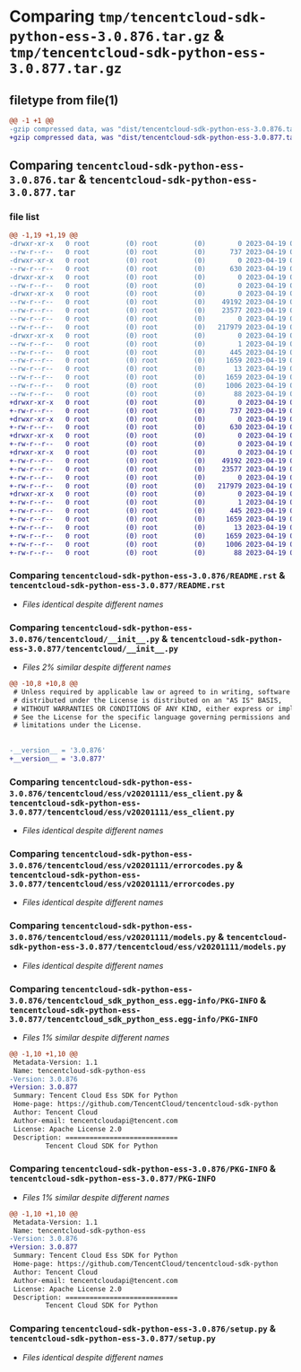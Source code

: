 # Comparing `tmp/tencentcloud-sdk-python-ess-3.0.876.tar.gz` & `tmp/tencentcloud-sdk-python-ess-3.0.877.tar.gz`

## filetype from file(1)

```diff
@@ -1 +1 @@
-gzip compressed data, was "dist/tencentcloud-sdk-python-ess-3.0.876.tar", last modified: Wed Apr 19 00:27:20 2023, max compression
+gzip compressed data, was "dist/tencentcloud-sdk-python-ess-3.0.877.tar", last modified: Wed Apr 19 09:16:40 2023, max compression
```

## Comparing `tencentcloud-sdk-python-ess-3.0.876.tar` & `tencentcloud-sdk-python-ess-3.0.877.tar`

### file list

```diff
@@ -1,19 +1,19 @@
-drwxr-xr-x   0 root         (0) root         (0)        0 2023-04-19 00:27:20.000000 tencentcloud-sdk-python-ess-3.0.876/
--rw-r--r--   0 root         (0) root         (0)      737 2023-04-19 00:27:20.000000 tencentcloud-sdk-python-ess-3.0.876/README.rst
-drwxr-xr-x   0 root         (0) root         (0)        0 2023-04-19 00:27:20.000000 tencentcloud-sdk-python-ess-3.0.876/tencentcloud/
--rw-r--r--   0 root         (0) root         (0)      630 2023-04-19 00:27:20.000000 tencentcloud-sdk-python-ess-3.0.876/tencentcloud/__init__.py
-drwxr-xr-x   0 root         (0) root         (0)        0 2023-04-19 00:27:20.000000 tencentcloud-sdk-python-ess-3.0.876/tencentcloud/ess/
--rw-r--r--   0 root         (0) root         (0)        0 2023-04-19 00:27:20.000000 tencentcloud-sdk-python-ess-3.0.876/tencentcloud/ess/__init__.py
-drwxr-xr-x   0 root         (0) root         (0)        0 2023-04-19 00:27:20.000000 tencentcloud-sdk-python-ess-3.0.876/tencentcloud/ess/v20201111/
--rw-r--r--   0 root         (0) root         (0)    49192 2023-04-19 00:27:20.000000 tencentcloud-sdk-python-ess-3.0.876/tencentcloud/ess/v20201111/ess_client.py
--rw-r--r--   0 root         (0) root         (0)    23577 2023-04-19 00:27:20.000000 tencentcloud-sdk-python-ess-3.0.876/tencentcloud/ess/v20201111/errorcodes.py
--rw-r--r--   0 root         (0) root         (0)        0 2023-04-19 00:27:20.000000 tencentcloud-sdk-python-ess-3.0.876/tencentcloud/ess/v20201111/__init__.py
--rw-r--r--   0 root         (0) root         (0)   217979 2023-04-19 00:27:20.000000 tencentcloud-sdk-python-ess-3.0.876/tencentcloud/ess/v20201111/models.py
-drwxr-xr-x   0 root         (0) root         (0)        0 2023-04-19 00:27:20.000000 tencentcloud-sdk-python-ess-3.0.876/tencentcloud_sdk_python_ess.egg-info/
--rw-r--r--   0 root         (0) root         (0)        1 2023-04-19 00:27:20.000000 tencentcloud-sdk-python-ess-3.0.876/tencentcloud_sdk_python_ess.egg-info/dependency_links.txt
--rw-r--r--   0 root         (0) root         (0)      445 2023-04-19 00:27:20.000000 tencentcloud-sdk-python-ess-3.0.876/tencentcloud_sdk_python_ess.egg-info/SOURCES.txt
--rw-r--r--   0 root         (0) root         (0)     1659 2023-04-19 00:27:20.000000 tencentcloud-sdk-python-ess-3.0.876/tencentcloud_sdk_python_ess.egg-info/PKG-INFO
--rw-r--r--   0 root         (0) root         (0)       13 2023-04-19 00:27:20.000000 tencentcloud-sdk-python-ess-3.0.876/tencentcloud_sdk_python_ess.egg-info/top_level.txt
--rw-r--r--   0 root         (0) root         (0)     1659 2023-04-19 00:27:20.000000 tencentcloud-sdk-python-ess-3.0.876/PKG-INFO
--rw-r--r--   0 root         (0) root         (0)     1006 2023-04-19 00:27:20.000000 tencentcloud-sdk-python-ess-3.0.876/setup.py
--rw-r--r--   0 root         (0) root         (0)       88 2023-04-19 00:27:20.000000 tencentcloud-sdk-python-ess-3.0.876/setup.cfg
+drwxr-xr-x   0 root         (0) root         (0)        0 2023-04-19 09:16:40.000000 tencentcloud-sdk-python-ess-3.0.877/
+-rw-r--r--   0 root         (0) root         (0)      737 2023-04-19 09:16:40.000000 tencentcloud-sdk-python-ess-3.0.877/README.rst
+drwxr-xr-x   0 root         (0) root         (0)        0 2023-04-19 09:16:40.000000 tencentcloud-sdk-python-ess-3.0.877/tencentcloud/
+-rw-r--r--   0 root         (0) root         (0)      630 2023-04-19 09:16:40.000000 tencentcloud-sdk-python-ess-3.0.877/tencentcloud/__init__.py
+drwxr-xr-x   0 root         (0) root         (0)        0 2023-04-19 09:16:40.000000 tencentcloud-sdk-python-ess-3.0.877/tencentcloud/ess/
+-rw-r--r--   0 root         (0) root         (0)        0 2023-04-19 09:16:40.000000 tencentcloud-sdk-python-ess-3.0.877/tencentcloud/ess/__init__.py
+drwxr-xr-x   0 root         (0) root         (0)        0 2023-04-19 09:16:40.000000 tencentcloud-sdk-python-ess-3.0.877/tencentcloud/ess/v20201111/
+-rw-r--r--   0 root         (0) root         (0)    49192 2023-04-19 09:16:40.000000 tencentcloud-sdk-python-ess-3.0.877/tencentcloud/ess/v20201111/ess_client.py
+-rw-r--r--   0 root         (0) root         (0)    23577 2023-04-19 09:16:40.000000 tencentcloud-sdk-python-ess-3.0.877/tencentcloud/ess/v20201111/errorcodes.py
+-rw-r--r--   0 root         (0) root         (0)        0 2023-04-19 09:16:40.000000 tencentcloud-sdk-python-ess-3.0.877/tencentcloud/ess/v20201111/__init__.py
+-rw-r--r--   0 root         (0) root         (0)   217979 2023-04-19 09:16:40.000000 tencentcloud-sdk-python-ess-3.0.877/tencentcloud/ess/v20201111/models.py
+drwxr-xr-x   0 root         (0) root         (0)        0 2023-04-19 09:16:40.000000 tencentcloud-sdk-python-ess-3.0.877/tencentcloud_sdk_python_ess.egg-info/
+-rw-r--r--   0 root         (0) root         (0)        1 2023-04-19 09:16:40.000000 tencentcloud-sdk-python-ess-3.0.877/tencentcloud_sdk_python_ess.egg-info/dependency_links.txt
+-rw-r--r--   0 root         (0) root         (0)      445 2023-04-19 09:16:40.000000 tencentcloud-sdk-python-ess-3.0.877/tencentcloud_sdk_python_ess.egg-info/SOURCES.txt
+-rw-r--r--   0 root         (0) root         (0)     1659 2023-04-19 09:16:40.000000 tencentcloud-sdk-python-ess-3.0.877/tencentcloud_sdk_python_ess.egg-info/PKG-INFO
+-rw-r--r--   0 root         (0) root         (0)       13 2023-04-19 09:16:40.000000 tencentcloud-sdk-python-ess-3.0.877/tencentcloud_sdk_python_ess.egg-info/top_level.txt
+-rw-r--r--   0 root         (0) root         (0)     1659 2023-04-19 09:16:40.000000 tencentcloud-sdk-python-ess-3.0.877/PKG-INFO
+-rw-r--r--   0 root         (0) root         (0)     1006 2023-04-19 09:16:40.000000 tencentcloud-sdk-python-ess-3.0.877/setup.py
+-rw-r--r--   0 root         (0) root         (0)       88 2023-04-19 09:16:40.000000 tencentcloud-sdk-python-ess-3.0.877/setup.cfg
```

### Comparing `tencentcloud-sdk-python-ess-3.0.876/README.rst` & `tencentcloud-sdk-python-ess-3.0.877/README.rst`

 * *Files identical despite different names*

### Comparing `tencentcloud-sdk-python-ess-3.0.876/tencentcloud/__init__.py` & `tencentcloud-sdk-python-ess-3.0.877/tencentcloud/__init__.py`

 * *Files 2% similar despite different names*

```diff
@@ -10,8 +10,8 @@
 # Unless required by applicable law or agreed to in writing, software
 # distributed under the License is distributed on an "AS IS" BASIS,
 # WITHOUT WARRANTIES OR CONDITIONS OF ANY KIND, either express or implied.
 # See the License for the specific language governing permissions and
 # limitations under the License.
 
 
-__version__ = '3.0.876'
+__version__ = '3.0.877'
```

### Comparing `tencentcloud-sdk-python-ess-3.0.876/tencentcloud/ess/v20201111/ess_client.py` & `tencentcloud-sdk-python-ess-3.0.877/tencentcloud/ess/v20201111/ess_client.py`

 * *Files identical despite different names*

### Comparing `tencentcloud-sdk-python-ess-3.0.876/tencentcloud/ess/v20201111/errorcodes.py` & `tencentcloud-sdk-python-ess-3.0.877/tencentcloud/ess/v20201111/errorcodes.py`

 * *Files identical despite different names*

### Comparing `tencentcloud-sdk-python-ess-3.0.876/tencentcloud/ess/v20201111/models.py` & `tencentcloud-sdk-python-ess-3.0.877/tencentcloud/ess/v20201111/models.py`

 * *Files identical despite different names*

### Comparing `tencentcloud-sdk-python-ess-3.0.876/tencentcloud_sdk_python_ess.egg-info/PKG-INFO` & `tencentcloud-sdk-python-ess-3.0.877/tencentcloud_sdk_python_ess.egg-info/PKG-INFO`

 * *Files 1% similar despite different names*

```diff
@@ -1,10 +1,10 @@
 Metadata-Version: 1.1
 Name: tencentcloud-sdk-python-ess
-Version: 3.0.876
+Version: 3.0.877
 Summary: Tencent Cloud Ess SDK for Python
 Home-page: https://github.com/TencentCloud/tencentcloud-sdk-python
 Author: Tencent Cloud
 Author-email: tencentcloudapi@tencent.com
 License: Apache License 2.0
 Description: ============================
         Tencent Cloud SDK for Python
```

### Comparing `tencentcloud-sdk-python-ess-3.0.876/PKG-INFO` & `tencentcloud-sdk-python-ess-3.0.877/PKG-INFO`

 * *Files 1% similar despite different names*

```diff
@@ -1,10 +1,10 @@
 Metadata-Version: 1.1
 Name: tencentcloud-sdk-python-ess
-Version: 3.0.876
+Version: 3.0.877
 Summary: Tencent Cloud Ess SDK for Python
 Home-page: https://github.com/TencentCloud/tencentcloud-sdk-python
 Author: Tencent Cloud
 Author-email: tencentcloudapi@tencent.com
 License: Apache License 2.0
 Description: ============================
         Tencent Cloud SDK for Python
```

### Comparing `tencentcloud-sdk-python-ess-3.0.876/setup.py` & `tencentcloud-sdk-python-ess-3.0.877/setup.py`

 * *Files identical despite different names*

